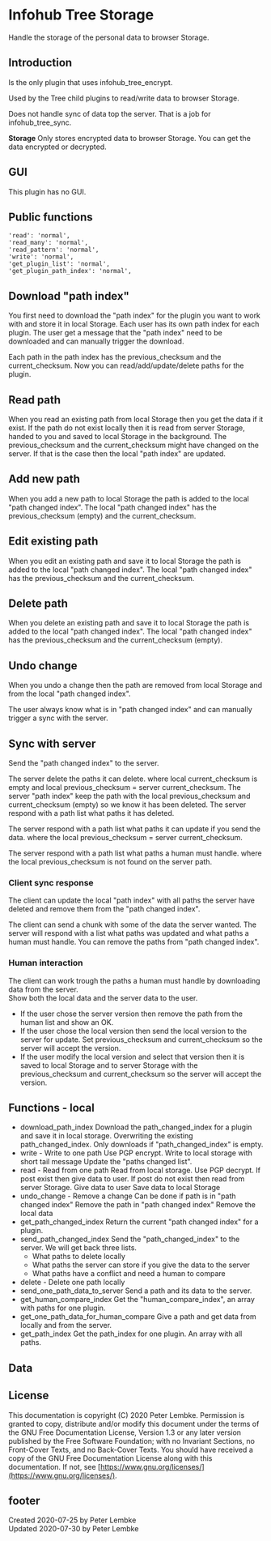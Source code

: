 # Infohub Tree Storage
Handle the storage of the personal data to browser Storage.

## Introduction
Is the only plugin that uses infohub_tree_encrypt.

Used by the Tree child plugins to read/write data to browser Storage.

Does not handle sync of data top the server. That is a job for infohub_tree_sync.

__Storage__
Only stores encrypted data to browser Storage.
You can get the data encrypted or decrypted.  

## GUI
This plugin has no GUI.

## Public functions

    'read': 'normal',
    'read_many': 'normal',
    'read_pattern': 'normal',
    'write': 'normal',
    'get_plugin_list': 'normal',
    'get_plugin_path_index': 'normal',

## Download "path index"
You first need to download the "path index" for the plugin you want to work with and store it in local Storage.
Each user has its own path index for each plugin.
The user get a message that the "path index" need to be downloaded and can manually trigger the download.

Each path in the path index has the previous_checksum and the current_checksum.
Now you can read/add/update/delete paths for the plugin.

## Read path
When you read an existing path from local Storage then you get the data if it exist.
If the path do not exist locally then it is read from server Storage, handed to you and saved to local Storage in the background. The previous_checksum and the current_checksum might have changed on the server. If that is the case then the local "path index" are updated.

## Add new path
When you add a new path to local Storage the path is added to the local "path changed index".
The local "path changed index" has the previous_checksum (empty) and the current_checksum.

## Edit existing path
When you edit an existing path and save it to local Storage the path is added to the local "path changed index".
The local "path changed index" has the previous_checksum and the current_checksum.

## Delete path
When you delete an existing path and save it to local Storage the path is added to the local "path changed index".
The local "path changed index" has the previous_checksum and the current_checksum (empty).

## Undo change
When you undo a change then the path are removed from local Storage and from the local "path changed index".

The user always know what is in "path changed index" and can manually trigger a sync with the server.

## Sync with server
Send the "path changed index" to the server.

The server delete the paths it can delete.
where local current_checksum is empty and local previous_checksum = server current_checksum. 
The server "path index" keep the path with the local previous_checksum and current_checksum (empty) so we know it has been deleted. 
The server respond with a path list what paths it has deleted.

The server respond with a path list what paths it can update if you send the data.
where the local previous_checksum = server current_checksum.

The server respond with a path list what paths a human must handle.
where the local previous_checksum is not found on the server path.

### Client sync response
The client can update the local "path index" with all paths the server have deleted and remove them from the "path changed index".

The client can send a chunk with some of the data the server wanted.
The server will respond with a list what paths was updated and what paths a human must handle. 
You can remove the paths from "path changed index".

### Human interaction
The client can work trough the paths a human must handle by downloading data from the server.  
Show both the local data and the server data to the user.

* If the user chose the server version then remove the path from the human list and show an OK.
* If the user chose the local version then send the local version to the server for update. Set previous_checksum and current_checksum so the server will accept the version.
* If the user modify the local version and select that version then it is saved to local Storage and to server Storage with the previous_checksum and current_checksum so the server will accept the version.

## Functions - local

* download_path_index
    Download the path_changed_index for a plugin and save it in local storage.
    Overwriting the existing path_changed_index.
    Only downloads if "path_changed_index" is empty.
* write - Write to one path
    Use PGP encrypt.
    Write to local storage with short tail message
    Update the "paths changed list".
* read - Read from one path
    Read from local storage.
    Use PGP decrypt.
    If post exist then give data to user. 
    If post do not exist then read from server Storage.
    Give data to user 
    Save data to local Storage 
* undo_change - Remove a change
    Can be done if path is in "path changed index"
    Remove the path in "path changed index"
    Remove the local data
* get_path_changed_index
    Return the current "path changed index" for a plugin.
* send_path_changed_index
    Send the "path_changed_index" to the server.
    We will get back three lists.
    * What paths to delete locally
    * What paths the server can store if you give the data to the server
    * What paths have a conflict and need a human to compare
* delete - Delete one path locally
* send_one_path_data_to_server
    Send a path and its data to the server.
* get_human_compare_index
    Get the "human_compare_index", an array with paths for one plugin. 
* get_one_path_data_for_human_compare
    Give a path and get data from locally and from the server.
* get_path_index
    Get the path_index for one plugin. An array with all paths.
    
## Data

## License
This documentation is copyright (C) 2020 Peter Lembke.
 Permission is granted to copy, distribute and/or modify this document under the terms of the GNU Free Documentation License, Version 1.3 or any later version published by the Free Software Foundation; with no Invariant Sections, no Front-Cover Texts, and no Back-Cover Texts.
 You should have received a copy of the GNU Free Documentation License along with this documentation. If not, see [https://www.gnu.org/licenses/](https://www.gnu.org/licenses/).

## footer
Created 2020-07-25 by Peter Lembke  
Updated 2020-07-30 by Peter Lembke
